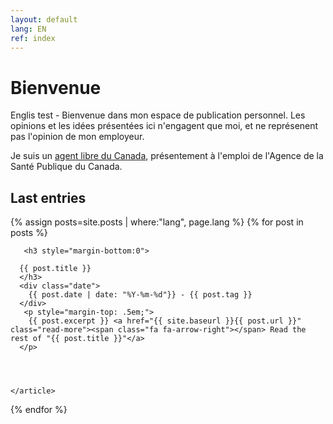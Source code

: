 ```yaml
---
layout: default
lang: EN
ref: index
---
```


<h1>Bienvenue</h1>

<div style="max-width: 65ch;">


  <p>Englis test - Bienvenue dans mon espace de publication personnel. Les opinions et les idées présentées ici n'engagent que moi, et ne représenent pas l'opinion de mon employeur. </p>  


<p>Je suis un <a href="https://wiki.gccollab.ca/Agents_libres_du_Canada">agent libre du Canada</a>, présentement à l'emploi de l'Agence de la Santé Publique du Canada. </p>
   </div>
<div class="posts">
  
  <h2>Last entries</h2>
  {% assign posts=site.posts | where:"lang", page.lang %}
  {% for post in posts %}
    <article class="post">

       <h3 style="margin-bottom:0">
   
      {{ post.title }}
      </h3>
      <div class="date">
        {{ post.date | date: "%Y-%m-%d"}} - {{ post.tag }}
      </div>
       <p style="margin-top: .5em;">
        {{ post.excerpt }} <a href="{{ site.baseurl }}{{ post.url }}" class="read-more"><span class="fa fa-arrow-right"></span> Read the rest of "{{ post.title }}"</a>
      </p>


  

    </article>
  {% endfor %}
</div>
